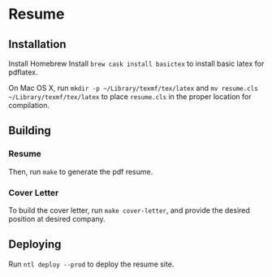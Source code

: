 # Resume

## Installation

Install Homebrew
Install `brew cask install basictex` to install basic latex for pdflatex.

On Mac OS X, run `mkdir -p ~/Library/texmf/tex/latex` and `mv resume.cls ~/Library/texmf/tex/latex` to place `resume.cls` in the proper location for compilation.

## Building

### Resume

Then, run `make` to generate the pdf resume.

### Cover Letter

To build the cover letter, run `make cover-letter`, and provide the desired position at desired company.

## Deploying

Run `ntl deploy --prod` to deploy the resume site.
